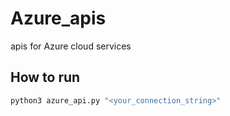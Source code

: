 # Azure_apis
apis for Azure cloud services

## How to run

```python
python3 azure_api.py "<your_connection_string>"
```
